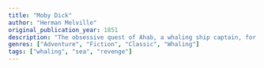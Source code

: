 ```yaml
---
title: "Moby Dick"
author: "Herman Melville"
original_publication_year: 1851
description: "The obsessive quest of Ahab, a whaling ship captain, for revenge on Moby Dick, the giant white sperm whale that on the ship's previous voyage bit off Ahab's leg at the knee."
genres: ["Adventure", "Fiction", "Classic", "Whaling"]
tags: ["whaling", "sea", "revenge"]
---
```

